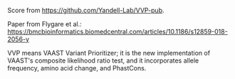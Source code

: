 Score from https://github.com/Yandell-Lab/VVP-pub.

Paper from Flygare et al.: https://bmcbioinformatics.biomedcentral.com/articles/10.1186/s12859-018-2056-y

VVP means VAAST Variant Prioritizer; it is the new implementation of VAAST's composite likelihood ratio test, and it incorporates allele frequency, amino acid change, and PhastCons.
